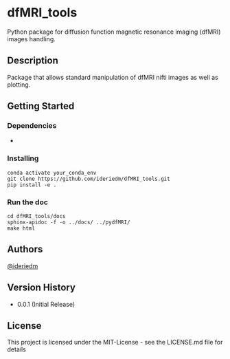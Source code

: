 # dfMRI_tools

Python package for diffusion function magnetic resonance imaging (dfMRI) images handling.

## Description

Package that allows standard manipulation of dfMRI nifti images as well as plotting.

## Getting Started

### Dependencies

* 

### Installing

```
conda activate your_conda_env
git clone https://github.com/ideriedm/dfMRI_tools.git
pip install -e .
```

### Run the doc

```
cd dfMRI_tools/docs
sphinx-apidoc -f -o ../docs/ ../pydfMRI/
make html
```

## Authors

[@ideriedm](Ines.De-Riedmatten@chuv.ch)

## Version History

* 0.0.1 (Initial Release)

## License

This project is licensed under the MIT-License - see the LICENSE.md file for details

